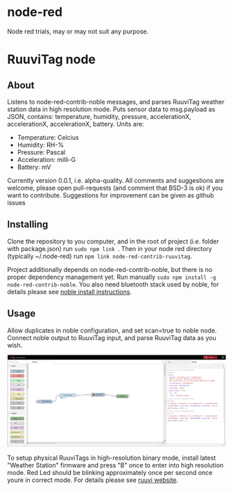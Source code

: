 # node-red
Node red trials, may or may not suit any purpose.

# RuuviTag node
## About
Listens to node-red-contrib-noble messages, and parses RuuviTag weather station data in high resolution mode.
Puts sensor data to msg.payload as JSON, contains: temperature, humidity, pressure, accelerationX, accelerationX, accelerationX, battery. Units are:
 - Temperature: Celcius
 - Humidity: RH-%
 - Pressure: Pascal
 - Acceleration: milli-G
 - Battery: mV

Currently version 0.0.1, i.e. alpha-quality. All comments and suggestions are welcome, please open pull-requests (and comment that BSD-3 is ok) if you
want to contribute. Suggestions for improvement can be given as github issues

## Installing
Clone the repository to you computer, and in the root of project (i.e. folder with package.json) run
`sudo npm link `.
Then in your node red directory (typically ~/.node-red) run ` npm link node-red-contrib-ruuvitag `.

Project additionally depends on node-red-contrib-noble, but there is no proper dependency management yet. 
Run manually ` sudo npm install -g node-red-contrib-noble `. You also need bluetooth stack used by noble,
for details please see [noble install instructions](https://github.com/kmi/node-red-contrib-noble).
## Usage
Allow duplicates in noble configuration, and set scan=true to noble node. Connect noble output to RuuviTag input, 
and parse RuuviTag data as you wish.

![Example flow](./images/nodered_ruuvinode_flow.png)

To setup physical RuuviTags in high-resolution binary mode, install latest "Weather Station" firmware and 
press "B" once to enter into high resolution mode. Red Led should be blinking approximately once per second once youre in correct mode.
For details please see [ruuvi website](https://ruu.vi).
